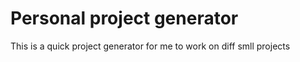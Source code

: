 # Personal project generator
 This is a quick project generator for me to work on diff smll projects
